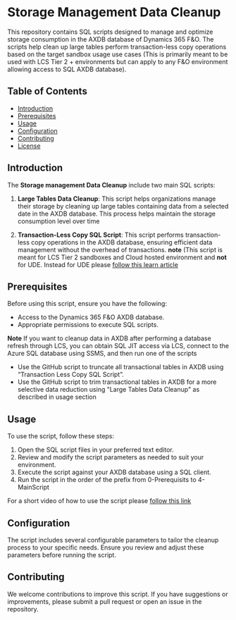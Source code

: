 # Storage Management Data Cleanup 

This repository contains SQL scripts designed to manage and optimize storage consumption in the AXDB database of Dynamics 365 F&O. The scripts help clean up large tables  perform transaction-less copy operations based on the target sandbox usage use cases (This is primarily meant to be used with LCS Tier 2 + environments but can apply to any F&O environment allowing access to SQL AXDB database).

## Table of Contents

- [Introduction](#introduction)
- [Prerequisites](#prerequisites)
- [Usage](#usage)
- [Configuration](#configuration)
- [Contributing](#contributing)
- [License](#License)

## Introduction

The **Storage management Data Cleanup** include two main SQL scripts:

1. **Large Tables Data Cleanup**: This script helps organizations manage their storage by cleaning up large tables containing data from a selected date in the AXDB database. This process helps maintain the storage consumption level over time

2. **Transaction-Less Copy SQL Script**: This script performs transaction-less copy operations in the AXDB database, ensuring efficient data management without the overhead of transactions.
   **note** (This script is meant for LCS Tier 2 sandboxes and Cloud hosted environment and **not** for UDE. Instead for UDE please [follow this learn article](https://learn.microsoft.com/en-us/power-platform/admin/unified-experience/tutorial-perform-transactionless-copy?tabs=PPAC) 

## Prerequisites

Before using this script, ensure you have the following:

- Access to the Dynamics 365 F&O AXDB database.
- Appropriate permissions to execute SQL scripts.
  
**Note** If you want to cleanup data in AXDB after performing a database refresh through LCS, you can obtain SQL JIT access via LCS, connect to the Azure SQL database using SSMS, and then run one of the scripts
- Use the GitHub script to truncate all transactional tables in AXDB using “Transaction Less Copy SQL Script”.
- Use the GitHub script to trim transactional tables in AXDB for a more selective data reduction using "Large Tables Data Cleanup" as described in usage section

## Usage
To use the script, follow these steps:

1. Open the SQL script files in your preferred text editor.
2. Review and modify the script parameters as needed to suit your environment.
3. Execute the script against your AXDB database using a SQL client.
4. Run the script in the order of the prefix from 0-Prerequisits to 4-MainScript

For a short video of how to use the script please [follow this link](https://youtu.be/_FnvbF8Vgrw)
 
## Configuration
The script includes several configurable parameters to tailor the cleanup process to your specific needs. Ensure you review and adjust these parameters before running the script.

## Contributing
We welcome contributions to improve this script. If you have suggestions or improvements, please submit a pull request or open an issue in the repository.
